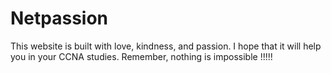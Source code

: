 # Netpassion
This website is built with love, kindness, and passion.
I hope that it will help you in your CCNA studies.
Remember, nothing is impossible !!!!!
